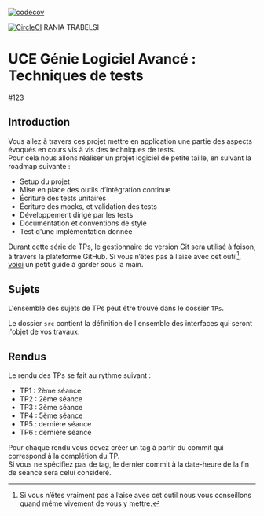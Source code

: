 [![codecov](https://codecov.io/gh/Rania-Trabelsi/ceri-m1-techniques-de-test/graph/badge.svg?token=Q1S8Z78Y7O)](https://codecov.io/gh/Rania-Trabelsi/ceri-m1-techniques-de-test)

[![CircleCI](https://dl.circleci.com/status-badge/img/gh/Rania-Trabelsi/ceri-m1-techniques-de-test/tree/master.svg?style=svg)](https://dl.circleci.com/status-badge/redirect/gh/Rania-Trabelsi/ceri-m1-techniques-de-test/tree/master)
RANIA TRABELSI





# UCE Génie Logiciel Avancé : Techniques de tests

#123

## Introduction

Vous allez à travers ces projet mettre en application une partie des aspects évoqués en cours vis à vis des techniques de tests.  
Pour cela nous allons réaliser un projet logiciel de petite taille, en suivant la roadmap suivante :

- Setup du projet
- Mise en place des outils d’intégration continue
- Écriture des tests unitaires
- Écriture des mocks, et validation des tests
- Développement dirigé par les tests
- Documentation et conventions de style
- Test d'une implémentation donnée

Durant cette série de TPs, le gestionnaire de version Git sera utilisé à foison, à travers la plateforme GitHub. Si vous n’êtes pas à l’aise avec cet outil[^1], [voici](http://rogerdudler.github.io/git-guide/) un petit guide à garder sous la main.

## Sujets

L'ensemble des sujets de TPs peut être trouvé dans le dossier `TPs`.

Le dossier `src` contient la définition de l'ensemble des interfaces qui seront l'objet de vos travaux.

## Rendus

Le rendu des TPs se fait au rythme suivant :

- TP1 : 2ème séance
- TP2 : 2ème séance
- TP3 : 3ème séance
- TP4 : 5ème séance
- TP5 : dernière séance
- TP6 : dernière séance

Pour chaque rendu vous devez créer un tag à partir du commit qui correspond à la complétion du TP.  
Si vous ne spécifiez pas de tag, le dernier commit à la date-heure de la fin de séance sera celui considéré.

[^1]: Si vous n’êtes vraiment pas à l’aise avec cet outil nous vous conseillons quand même vivement de vous y mettre.
